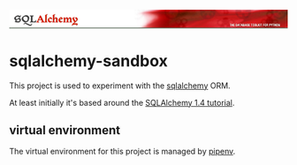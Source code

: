 ![SQLAlchemy logo](markdown_assets/sql_logo_truncated.png)

# sqlalchemy-sandbox

This project is used to experiment with the [sqlalchemy](https://sqlalchemy.org) ORM. 

At least initially it's based around the [SQLAlchemy 1.4 tutorial](https://docs.sqlalchemy.org/en/14/tutorial/engine.html).


## virtual environment

The virtual environment for this project is managed by [pipenv](https://pipenv.pypa.io).
